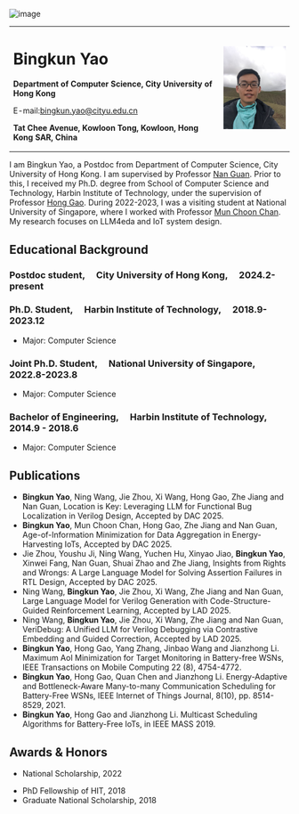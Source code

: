 ![image](https://github.com/user-attachments/assets/ea922312-0446-4f1a-96d3-6d7cfc4d7876)<table border="0">
  <tr>
    <td width="75%">
      <h1>Bingkun Yao</h1>
      <p><b>Department of Computer Science, City University of Hong Kong</b></p>
      <p>E-mail:<a href="mailto:bingkun.yao@cityu.edu.cn">bingkun.yao@cityu.edu.cn</a></p>
      <p><b>Tat Chee Avenue, Kowloon Tong, Kowloon, Hong Kong SAR, China</b></p>
    </td>
    <td width="25%">
      <img src="/ybk.jpg" width="100%">      
    </td>
  </tr>
</table>

I am Bingkun Yao, a Postdoc from Department of Computer Science, City University of Hong Kong. I am supervised by Professor [Nan Guan](https://www.cs.cityu.edu.hk/~nanguan/). Prior to this, I received my Ph.D. degree from School of Computer Science and Technology, Harbin Institute of Technology, under the supervision of Professor [Hong Gao](https://mypage.zjnu.edu.cn/gh/zh_CN/index/285516/list/index.htm). During 2022-2023, I was a visiting student at National University of Singapore, where I worked with Professor [Mun Choon Chan](https://www.comp.nus.edu.sg/~chanmc/). My research focuses on LLM4eda and IoT system design.


## Educational Background

### Postdoc student,  City University of Hong Kong,  2024.2-present

### Ph.D. Student,  Harbin Institute of Technology,  2018.9-2023.12
- Major: Computer Science
<!-- - Research Fields: Energy-harvesting IoTs -->

### Joint Ph.D. Student,  National University of Singapore,  2022.8-2023.8
- Major: Computer Science

### Bachelor of Engineering,  Harbin Institute of Technology,  2014.9 - 2018.6
- Major: Computer Science

## Publications
- **Bingkun Yao**, Ning Wang, Jie Zhou, Xi Wang, Hong Gao, Zhe Jiang and Nan Guan, Location is Key: Leveraging LLM for Functional Bug Localization in Verilog Design, Accepted by DAC 2025.
- **Bingkun Yao**, Mun Choon Chan, Hong Gao, Zhe Jiang and Nan Guan, Age-of-Information Minimization for Data Aggregation in Energy-Harvesting IoTs, Accepted by DAC 2025.
- Jie Zhou, Youshu Ji, Ning Wang, Yuchen Hu, Xinyao Jiao, **Bingkun Yao**, Xinwei Fang, Nan Guan, Shuai Zhao and Zhe Jiang, Insights from Rights and Wrongs: A Large Language Model for Solving Assertion Failures in RTL Design, Accepted by DAC 2025.
- Ning Wang, **Bingkun Yao**, Jie Zhou, Xi Wang, Zhe Jiang and Nan Guan, Large Language Model for Verilog Generation with Code-Structure-Guided Reinforcement Learning, Accepted by LAD 2025.
- Ning Wang, **Bingkun Yao**, Jie Zhou, Xi Wang, Zhe Jiang and Nan Guan, VeriDebug: A Unified LLM for Verilog Debugging via Contrastive Embedding and Guided Correction, Accepted by LAD 2025.
- **Bingkun Yao**, Hong Gao, Yang Zhang, Jinbao Wang and Jianzhong Li. Maximum AoI Minimization for Target Monitoring in Battery-free WSNs, IEEE Transactions on Mobile Computing 22 (8), 4754-4772.
- **Bingkun Yao**, Hong Gao, Quan Chen and Jianzhong Li. Energy-Adaptive and Bottleneck-Aware Many-to-many Communication Scheduling for Battery-Free WSNs, IEEE Internet of Things Journal, 8(10), pp. 8514-8529, 2021.
- **Bingkun Yao**, Hong Gao and Jianzhong Li. Multicast Scheduling Algorithms for Battery-Free IoTs, in IEEE MASS 2019.

## Awards & Honors
- National Scholarship, 2022
<!-- - CSC Scholarship for study abroad, Chinese Scholarship Council, 2020 -->
- PhD Fellowship of HIT, 2018
- Graduate National Scholarship, 2018
